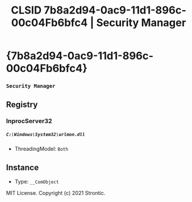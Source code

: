 ﻿---
title: "CLSID 7b8a2d94-0ac9-11d1-896c-00c04Fb6bfc4 | Security Manager"
excerpt: What is COM-Object CLSID 7b8a2d94-0ac9-11d1-896c-00c04Fb6bfc4?
---

# {7b8a2d94-0ac9-11d1-896c-00c04Fb6bfc4}

### `Security Manager`

## Registry


### InprocServer32

##### `C:\Windows\System32\urlmon.dll`
* ThreadingModel: `Both`

## Instance

* Type: `__ComObject`

MIT License. Copyright (c) 2021 Strontic.


